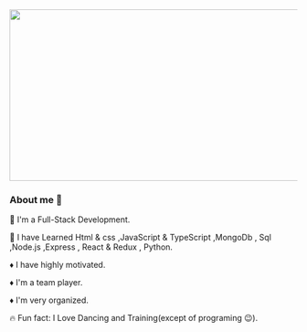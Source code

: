 <div align="center">
  <img src="https://camo.githubusercontent.com/2309797487e5e969659a3b545c96151807b04120a9cc2985f632ec94ba00c9f3/68747470733a2f2f6d656469612e67697068792e636f6d2f6d656469612f53576f536b4e36447854737a71494b4571762f67697068792e676966" width="600" height="300"/>
</div>

### About me :raising_hand:

🎒 I'm a Full-Stack Development.

:notebook: I have Learned Html & css ,JavaScript & TypeScript ,MongoDb , Sql ,Node.js ,Express , React & Redux , Python.

:diamonds: I have highly motivated.

:diamonds: I'm a team player.

:diamonds: I'm very organized.

🔥 Fun fact: I Love Dancing and Training(except of programing :wink:).


<!--
**shoval-ba/shoval-ba** is a ✨ _special_ ✨ repository because its `README.md` (this file) appears on your GitHub profile.

Here are some ideas to get you started:

- 🔭 I’m currently working on ...
- 🌱 I’m currently learning ...
- 👯 I’m looking to collaborate on ...
- 🤔 I’m looking for help with ...
- 💬 Ask me about ...
- 📫 How to reach me: ...
- 😄 Pronouns: ...
- ⚡ Fun fact: ...
-->
